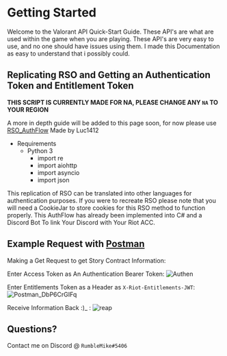 # Getting Started
Welcome to the Valorant API Quick-Start Guide. These API's are what are used within the game when you are playing.
These API's are very easy to use, and no one should have issues using them.
I made this Documentation as easy to understand that i possibly could.

## Replicating RSO and Getting an Authentication Token and Entitlement Token
**THIS SCRIPT IS CURRENTLY MADE FOR NA, PLEASE CHANGE ANY `NA` TO YOUR REGION**


A more in depth guide will be added to this page soon, for now please use [RSO_AuthFlow](https://github.com/RumbleMike/ValorantAPI/blob/master/Docs/RSO_AuthFlow.py) Made by Luc1412
- Requirements
	- Python 3
		- import re
		- import aiohttp
		- import asyncio
		- import json

This replication of RSO can be translated into other languages for authentication purposes. If you were to recreate RSO please note that you will need a CookieJar to store cookies for this
RSO method to function properly. This AuthFlow has already been implemented into C# and a Discord Bot To link Your Discord with Your Riot ACC.

## Example Request with [Postman](https://www.postman.com/)
Making a Get Request to get Story Contract Information:

Enter Access Token as An Authentication Bearer Token:
![Authen](https://user-images.githubusercontent.com/49486947/85186800-08f7f700-b269-11ea-92ac-876563c952ac.png)

Enter Entitlements Token as a Header as `X-Riot-Entitlements-JWT`:
![Postman_DbP6CrGIFq](https://user-images.githubusercontent.com/49486947/85186784-e8c83800-b268-11ea-8e02-fcf7bd77528f.png)

Receive Information Back :)_ :
![reap](https://user-images.githubusercontent.com/49486947/85186849-596f5480-b269-11ea-9743-43e1dde6572b.png)


## Questions?
Contact me on Discord @ `RumbleMike#5406`
